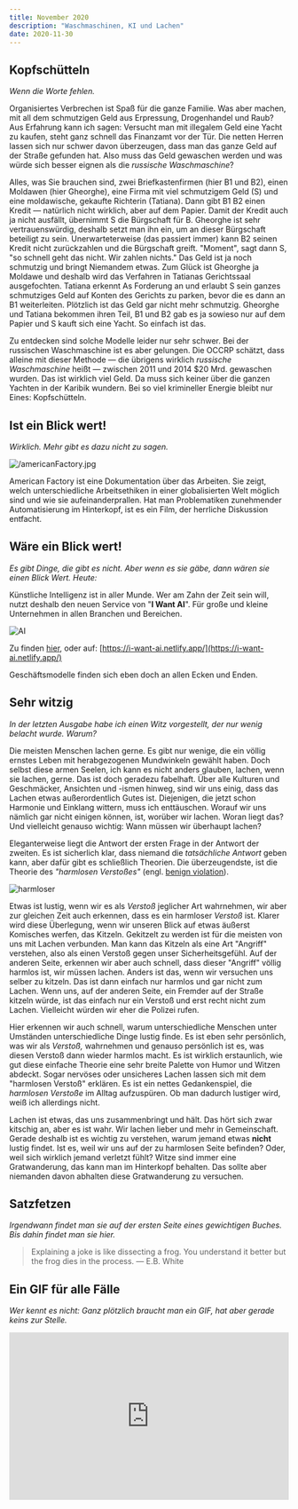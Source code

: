 ```yaml
---
title: November 2020
description: "Waschmaschinen, KI und Lachen"
date: 2020-11-30
---
```


## Kopfschütteln

_Wenn die Worte fehlen._

Organisiertes Verbrechen ist Spaß für die ganze Familie. Was aber machen, mit all dem schmutzigen Geld aus Erpressung, Drogenhandel und Raub? Aus Erfahrung kann ich sagen: Versucht man mit illegalem Geld eine Yacht zu kaufen, steht ganz schnell das Finanzamt vor der Tür. Die netten Herren lassen sich nur schwer davon überzeugen, dass man das ganze Geld auf der Straße gefunden hat. Also muss das Geld gewaschen werden und was würde sich besser eignen als die _russische Waschmaschine_?

Alles, was Sie brauchen sind, zwei Briefkastenfirmen (hier B1 und B2), einen Moldawen (hier Gheorghe), eine Firma mit viel schmutzigem Geld (S) und eine moldawische, gekaufte Richterin (Tatiana). Dann gibt B1 B2 einen Kredit — natürlich nicht wirklich, aber auf dem Papier. Damit der Kredit auch ja nicht ausfällt, übernimmt S die Bürgschaft für B. Gheorghe ist sehr vertrauenswürdig, deshalb setzt man ihn ein, um an dieser Bürgschaft beteiligt zu sein. Unerwarteterweise (das passiert immer) kann B2 seinen Kredit nicht zurückzahlen und die Bürgschaft greift. "Moment", sagt dann S, "so schnell geht das nicht. Wir zahlen nichts." Das Geld ist ja noch schmutzig und bringt Niemandem etwas. Zum Glück ist Gheorghe ja Moldawe und deshalb wird das Verfahren in Tatianas Gerichtssaal ausgefochten. Tatiana erkennt As Forderung an und erlaubt S sein ganzes schmutziges Geld auf Konten des Gerichts zu parken, bevor die es dann an B1 weiterleiten. Plötzlich ist das Geld gar nicht mehr schmutzig. Gheorghe und Tatiana bekommen ihren Teil, B1 und B2 gab es ja sowieso nur auf dem Papier und S kauft sich eine Yacht. So einfach ist das.

Zu entdecken sind solche Modelle leider nur sehr schwer. Bei der russischen Waschmaschine ist es aber gelungen. Die OCCRP schätzt, dass alleine mit dieser Methode — die übrigens wirklich _russische Waschmaschine_ heißt — zwischen 2011 und 2014 \$20 Mrd. gewaschen wurden. Das ist wirklich viel Geld. Da muss sich keiner über die ganzen Yachten in der Karibik wundern. Bei so viel krimineller Energie bleibt nur Eines: Kopfschütteln.

## Ist ein Blick wert!

_Wirklich. Mehr gibt es dazu nicht zu sagen._

![/americanFactory.jpg](./img/americanFactory.jpg)

American Factory ist eine Dokumentation über das Arbeiten. Sie zeigt, welch unterschiedliche Arbeitsethiken in einer globalisierten Welt möglich sind und wie sie aufeinanderprallen. Hat man Problematiken zunehmender Automatisierung im Hinterkopf, ist es ein Film, der herrliche Diskussion entfacht.

## Wäre ein Blick wert!

_Es gibt Dinge, die gibt es nicht. Aber wenn es sie gäbe, dann wären sie einen Blick Wert. Heute:_

Künstliche Intelligenz ist in aller Munde. Wer am Zahn der Zeit sein will, nutzt deshalb den neuen Service von "**I Want AI**". Für große und kleine Unternehmen in allen Branchen und Bereichen.

![AI](img/ai.png)

Zu finden [hier](https://i-want-ai.netlify.app/), oder auf: [https://i-want-ai.netlify.app/](https://i-want-ai.netlify.app/)

Geschäftsmodelle finden sich eben doch an allen Ecken und Enden.

## Sehr witzig

_In der letzten Ausgabe habe ich einen Witz vorgestellt, der nur wenig belacht wurde. Warum?_

Die meisten Menschen lachen gerne. Es gibt nur wenige, die ein völlig ernstes Leben mit herabgezogenen Mundwinkeln gewählt haben. Doch selbst diese armen Seelen, ich kann es nicht anders glauben, lachen, wenn sie lachen, gerne. Das ist doch geradezu fabelhaft. Über alle Kulturen und Geschmäcker, Ansichten und -ismen hinweg, sind wir uns einig, dass das Lachen etwas außerordentlich Gutes ist. Diejenigen, die jetzt schon Harmonie und Einklang wittern, muss ich enttäuschen. Worauf wir uns nämlich gar nicht einigen können, ist, worüber wir lachen. Woran liegt das? Und vielleicht genauso wichtig: Wann müssen wir überhaupt lachen?

Eleganterweise liegt die Antwort der ersten Frage in der Antwort der zweiten. Es ist sicherlich klar, dass niemand die _tatsächliche Antwort_ geben kann, aber dafür gibt es schließlich Theorien. Die überzeugendste, ist die Theorie des _"harmlosen Verstoßes"_ (engl. [benign violation](http://leeds-faculty.colorado.edu/mcgrawp/Benign_Violation_Theory.html)).

![harmloser](img/harmloserVersto.png)

Etwas ist lustig, wenn wir es als _Verstoß_ jeglicher Art wahrnehmen, wir aber zur gleichen Zeit auch erkennen, dass es ein harmloser _Verstoß_ ist. Klarer wird diese Überlegung, wenn wir unseren Blick auf etwas äußerst Komisches werfen, das Kitzeln. Gekitzelt zu werden ist für die meisten von uns mit Lachen verbunden. Man kann das Kitzeln als eine Art "Angriff" verstehen, also als einen Verstoß gegen unser Sicherheitsgefühl. Auf der anderen Seite, erkennen wir aber auch schnell, dass dieser "Angriff" völlig harmlos ist, wir müssen lachen. Anders ist das, wenn wir versuchen uns selber zu kitzeln. Das ist dann einfach nur harmlos und gar nicht zum Lachen. Wenn uns, auf der anderen Seite, ein Fremder auf der Straße kitzeln würde, ist das einfach nur ein Verstoß und erst recht nicht zum Lachen. Vielleicht würden wir eher die Polizei rufen.

Hier erkennen wir auch schnell, warum unterschiedliche Menschen unter Umständen unterschiedliche Dinge lustig finde. Es ist eben sehr persönlich, was wir als _Verstoß,_ wahrnehmen und genauso persönlich ist es, was diesen Verstoß dann wieder harmlos macht. Es ist wirklich erstaunlich, wie gut diese einfache Theorie eine sehr breite Palette von Humor und Witzen abdeckt. Sogar nervöses oder unsicheres Lachen lassen sich mit dem "harmlosen Verstoß" erklären. Es ist ein nettes Gedankenspiel, die _harmlosen Verstoße_ im Alltag aufzuspüren. Ob man dadurch lustiger wird, weiß ich allerdings nicht.

Lachen ist etwas, das uns zusammenbringt und hält. Das hört sich zwar kitschig an, aber es ist wahr. Wir lachen lieber und mehr in Gemeinschaft. Gerade deshalb ist es wichtig zu verstehen, warum jemand etwas **nicht** lustig findet. Ist es, weil wir uns auf der zu harmlosen Seite befinden? Oder, weil sich wirklich jemand verletzt fühlt? Witze sind immer eine Gratwanderung, das kann man im Hinterkopf behalten. Das sollte aber niemanden davon abhalten diese Gratwanderung zu versuchen.

## Satzfetzen

_Irgendwann findet man sie auf der ersten Seite eines gewichtigen Buches. Bis dahin findet man sie hier._

> Explaining a joke is like dissecting a frog. You understand it better but the frog dies in the process. — E.B. White

## Ein GIF für alle Fälle

_Wer kennt es nicht: Ganz plötzlich braucht man ein GIF, hat aber gerade keins zur Stelle._

<div style="width:100%;height:0;padding-bottom:60%;position:relative;"><iframe src="https://giphy.com/embed/FcFGtKKzKpWso" width="100%" height="100%" style="position:absolute" frameBorder="0" class="giphy-embed" allowFullScreen></iframe></div>
